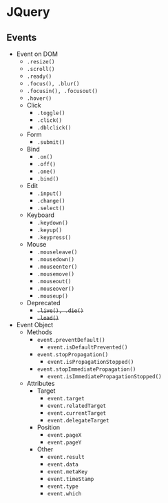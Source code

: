 # JQuery
## Events
- Event on DOM
    - `.resize()`
    - `.scroll()`
    - `.ready()`
    - `.focus(), .blur()`
    - `.focusin(), .focusout()`
    - `.hover()`
    - Click
        - `.toggle()`
        - `.click()`
        - `.dblclick()`
    - Form
        - `.submit()`
    - Bind
        - `.on()`
        - `.off()`
        - `.one()`
        - `.bind()`
    - Edit
        - `.input()`
        - `.change()`
        - `.select()`
    - Keyboard
        - `.keydown()`
        - `.keyup()`
        - `.keypress()`
    - Mouse
        - `.mouseleave()`
        - `.mousedown()`
        - `.mouseenter()`
        - `.mousemove()`
        - `.mouseout()`
        - `.mouseover()`
        - `.mouseup()`
    - Deprecated
        - ~~`.live(), .die()`~~
        - ~~`.load()`~~
- Event Object
    - Methods
        - `event.preventDefault()`
            - `event.isDefaultPrevented()`
        - `event.stopPropagation()`
            - `event.isPropagationStopped()`
        - `event.stopImmediatePropagation()`
            - `event.isImmediatePropagationStopped()`
    - Attributes
        - Target
            - `event.target`
            - `event.relatedTarget`
            - `event.currentTarget`
            - `event.delegateTarget`
        - Position
            - `event.pageX`
            - `event.pageY`
        - Other
            - `event.result`
            - `event.data`
            - `event.metaKey`
            - `event.timeStamp`
            - `event.type`
            - `event.which`